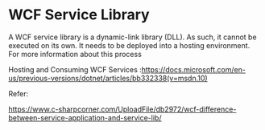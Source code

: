 # WCF Service Library



A WCF service library is a dynamic-link library (DLL). As such, it cannot be executed on its own. It needs to be deployed into a hosting environment. For more information about this process



Hosting and Consuming WCF Services :https://docs.microsoft.com/en-us/previous-versions/dotnet/articles/bb332338(v=msdn.10)

Refer: 

https://www.c-sharpcorner.com/UploadFile/db2972/wcf-difference-between-service-application-and-service-lib/

